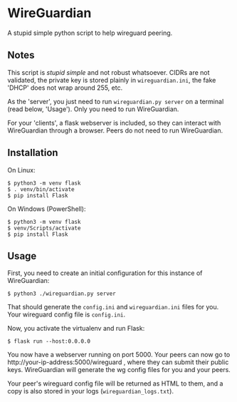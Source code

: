 # WireGuardian

A stupid simple python script to help wireguard peering.

## Notes

This script is *stupid simple* and not robust whatsoever. CIDRs are not validated, the private key is stored plainly in `wireguardian.ini`, the fake 'DHCP' does not wrap around 255, etc.

As the 'server', you just need to run `wireguardian.py server` on a terminal (read below, 'Usage'). Only you need to run WireGuardian.

For your 'clients', a flask webserver is included, so they can interact with WireGuardian through a browser. Peers do not need to run WireGuardian.

## Installation

On Linux:
```
$ python3 -m venv flask
$ . venv/bin/activate
$ pip install Flask
```

On Windows (PowerShell):
```
$ python3 -m venv flask
$ venv/Scripts/activate
$ pip install Flask
```

## Usage

First, you need to create an initial configuration for this instance of WireGuardian:
```
$ python3 ./wireguardian.py server
```

That should generate the `config.ini` and `wireguardian.ini` files for you. Your wireguard config file is `config.ini`.

Now, you activate the virtualenv and run Flask:
```
$ flask run --host:0.0.0.0
```

You now have a webserver running on port 5000. Your peers can now go to http://your-ip-address:5000/wireguard , where they can submit their public keys. WireGuardian will generate the wg config files for you and your peers.

Your peer's wireguard config file will be returned as HTML to them, and a copy is also stored in your logs (`wireguardian_logs.txt`).